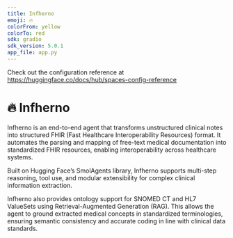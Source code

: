 ```yaml
---  
title: Infherno  
emoji: 🔥  
colorFrom: yellow  
colorTo: red  
sdk: gradio  
sdk_version: 5.0.1  
app_file: app.py  
---
```


Check out the configuration reference at https://huggingface.co/docs/hub/spaces-config-reference

# 🔥 Infherno

Infherno is an end-to-end agent that transforms unstructured clinical notes into structured FHIR (Fast Healthcare Interoperability Resources) format. It automates the parsing and mapping of free-text medical documentation into standardized FHIR resources, enabling interoperability across healthcare systems.

Built on Hugging Face’s SmolAgents library, Infherno supports multi-step reasoning, tool use, and modular extensibility for complex clinical information extraction.

Infherno also provides ontology support for SNOMED CT and HL7 ValueSets using Retrieval-Augmented Generation (RAG). This allows the agent to ground extracted medical concepts in standardized terminologies, ensuring semantic consistency and accurate coding in line with clinical data standards.
